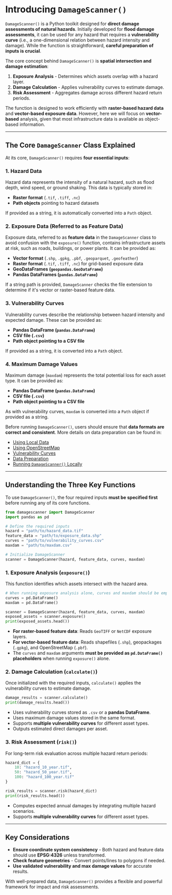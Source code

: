 # Introducing `DamageScanner()`

`DamageScanner()` is a Python toolkit designed for **direct damage assessments of natural hazards**. Initially developed for **flood damage assessments**, it can be used for any hazard that requires a **vulnerability curve** (i.e., a one-dimensional relation between hazard intensity and damage). While the function is straightforward, **careful preparation of inputs is crucial**. 

The core concept behind `DamageScanner()` is **spatial intersection and damage estimation**:
1. **Exposure Analysis** - Determines which assets overlap with a hazard layer.
2. **Damage Calculation** - Applies vulnerability curves to estimate damage.
3. **Risk Assessment** - Aggregates damage across different hazard return periods.

The function is designed to work efficiently with **raster-based hazard data** and **vector-based exposure data**. However, here we will focus on **vector-based** analysis, given that most infrastructure data is available as object-based information.

---

## The Core `DamageScanner` Class Explained

At its core, `DamageScanner()` requires **four essential inputs**:

### **1. Hazard Data**
Hazard data represents the intensity of a natural hazard, such as flood depth, wind speed, or ground shaking. This data is typically stored in:
- **Raster format** (`.tif`, `.tiff`, `.nc`)
- **Path objects** pointing to hazard datasets

If provided as a string, it is automatically converted into a `Path` object.

### **2. Exposure Data (Referred to as Feature Data)**
Exposure data, referred to as **feature data** in the `DamageScanner` class to avoid confusion with the `exposure()` function, contains infrastructure assets at risk, such as roads, buildings, or power plants. It can be provided as:
- **Vector format** (`.shp`, `.gpkg`, `.pbf`, `.geoparquet`, `.geofeather`)
- **Raster format** (`.tif`, `.tiff`, `.nc`) for grid-based exposure data
- **GeoDataFrames (`geopandas.GeoDataFrame`)**
- **Pandas DataFrames (`pandas.DataFrame`)**

If a string path is provided, `DamageScanner` checks the file extension to determine if it's vector or raster-based feature data.

### **3. Vulnerability Curves**
Vulnerability curves describe the relationship between hazard intensity and expected damage. These can be provided as:
- **Pandas DataFrame (`pandas.DataFrame`)**
- **CSV file (`.csv`)**
- **Path object pointing to a CSV file**

If provided as a string, it is converted into a `Path` object.

### **4. Maximum Damage Values**
Maximum damage (`maxdam`) represents the total potential loss for each asset type. It can be provided as:
- **Pandas DataFrame (`pandas.DataFrame`)**
- **CSV file (`.csv`)**
- **Path object pointing to a CSV file**

As with vulnerability curves, `maxdam` is converted into a `Path` object if provided as a string.

Before running `DamageScanner()`, users should ensure that **data formats are correct and consistent**. More details on data preparation can be found in:
- [Using Local Data](https://vu-ivm.github.io/GlobalInfraRisk/howto/using_tailor_data.html)
- [Using OpenStreetMap](https://vu-ivm.github.io/GlobalInfraRisk/howto/using_osm.html)
- [Vulnerability Curves](https://vu-ivm.github.io/GlobalInfraRisk/intro/vulnerability.html)
- [Data Preparation](https://vu-ivm.github.io/GlobalInfraRisk/howto/data_preparation.html)
- [Running `DamageScanner()` Locally](https://vu-ivm.github.io/GlobalInfraRisk/howto/run_locally.html)

---

## Understanding the Three Key Functions

To use `DamageScanner()`, the four required inputs **must be specified first** before running any of its core functions.

```python
from damagescanner import DamageScanner
import pandas as pd

# Define the required inputs
hazard = "path/to/hazard_data.tif"
feature_data = "path/to/exposure_data.shp"
curves = "path/to/vulnerability_curves.csv"
maxdam = "path/to/maxdam.csv"

# Initialize DamageScanner
scanner = DamageScanner(hazard, feature_data, curves, maxdam)
```

### **1. Exposure Analysis (`exposure()`)**
This function identifies which assets intersect with the hazard area.

```python
# When running exposure analysis alone, curves and maxdam should be empty DataFrames
curves = pd.DataFrame()
maxdam = pd.DataFrame()

scanner = DamageScanner(hazard, feature_data, curves, maxdam)
exposed_assets = scanner.exposure()
print(exposed_assets.head())
```
- **For raster-based feature data**: Reads `GeoTIFF` or `NetCDF` exposure layers.
- **For vector-based feature data**: Reads shapefiles (`.shp`), geopackages (`.gpkg`), and OpenStreetMap (`.pbf`).
- The `curves` and `maxdam` arguments **must be provided as `pd.DataFrame()` placeholders** when running `exposure()` alone.

### **2. Damage Calculation (`calculate()`)**
Once initialized with the required inputs, `calculate()` applies the vulnerability curves to estimate damage.

```python
damage_results = scanner.calculate()
print(damage_results.head())
```
- Uses vulnerability curves stored as `.csv` or a **pandas DataFrame**.
- Uses maximum damage values stored in the same format.
- Supports **multiple vulnerability curves** for different asset types.
- Outputs estimated direct damages per asset.

### **3. Risk Assessment (`risk()`)**
For long-term risk evaluation across multiple hazard return periods:

```python
hazard_dict = {
    10: "hazard_10_year.tif",
    50: "hazard_50_year.tif",
    100: "hazard_100_year.tif"
}

risk_results = scanner.risk(hazard_dict)
print(risk_results.head())
```
- Computes expected annual damages by integrating multiple hazard scenarios.
- Supports **multiple vulnerability curves** for different asset types.

---

## Key Considerations
- **Ensure coordinate system consistency** - Both hazard and feature data should use **EPSG:4326** unless transformed.
- **Check feature geometries** - Convert points/lines to polygons if needed.
- **Use validated vulnerability and max damage values** for accurate results.

With well-prepared data, `DamageScanner()` provides a flexible and powerful framework for impact and risk assessments.
